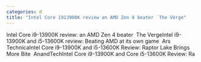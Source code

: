 ```yaml
---
categories: d
title: "Intel Core i913900K review an AMD Zen 4 beater  The Verge"
---
```

Intel Core i9-13900K review: an AMD Zen 4 beater&nbsp;&nbsp;The VergeIntel i9-13900K and i5-13600K review: Beating AMD at its own game&nbsp;&nbsp;Ars TechnicaIntel Core i9-13900K and i5-13600K Review: Raptor Lake Brings More Bite&nbsp;&nbsp;AnandTechIntel Core i9-13900K and Core i5-13600K Review: Ra